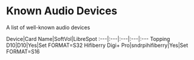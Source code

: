 # Known Audio Devices

A list of well-known audio devices

Device|Card Name|SoftVol|LibreSpot
:---|:---|:---|:---|:---
Topping D10|D10|Yes|Set FORMAT=S32
Hifiberry Digi+ Pro|sndrpihifiberry|Yes|Set FORMAT=S16
